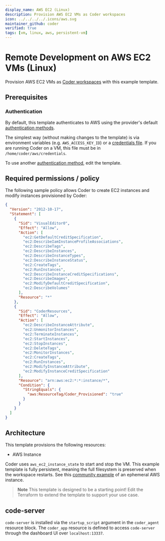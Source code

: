 ```yaml
---
display_name: AWS EC2 (Linux)
description: Provision AWS EC2 VMs as Coder workspaces
icon: ../../../../.icons/aws.svg
maintainer_github: coder
verified: true
tags: [vm, linux, aws, persistent-vm]
---
```


# Remote Development on AWS EC2 VMs (Linux)

Provision AWS EC2 VMs as [Coder workspaces](https://coder.com/docs/workspaces) with this example template.

## Prerequisites

### Authentication

By default, this template authenticates to AWS using the provider's default [authentication methods](https://registry.terraform.io/providers/hashicorp/aws/latest/docs#authentication-and-configuration).

The simplest way (without making changes to the template) is via environment variables (e.g. `AWS_ACCESS_KEY_ID`) or a [credentials file](https://docs.aws.amazon.com/cli/latest/userguide/cli-configure-files.html#cli-configure-files-format). If you are running Coder on a VM, this file must be in `/home/coder/aws/credentials`.

To use another [authentication method](https://registry.terraform.io/providers/hashicorp/aws/latest/docs#authentication), edit the template.

## Required permissions / policy

The following sample policy allows Coder to create EC2 instances and modify
instances provisioned by Coder:

```json
{
  "Version": "2012-10-17",
  "Statement": [
    {
      "Sid": "VisualEditor0",
      "Effect": "Allow",
      "Action": [
        "ec2:GetDefaultCreditSpecification",
        "ec2:DescribeIamInstanceProfileAssociations",
        "ec2:DescribeTags",
        "ec2:DescribeInstances",
        "ec2:DescribeInstanceTypes",
        "ec2:DescribeInstanceStatus",
        "ec2:CreateTags",
        "ec2:RunInstances",
        "ec2:DescribeInstanceCreditSpecifications",
        "ec2:DescribeImages",
        "ec2:ModifyDefaultCreditSpecification",
        "ec2:DescribeVolumes"
      ],
      "Resource": "*"
    },
    {
      "Sid": "CoderResources",
      "Effect": "Allow",
      "Action": [
        "ec2:DescribeInstanceAttribute",
        "ec2:UnmonitorInstances",
        "ec2:TerminateInstances",
        "ec2:StartInstances",
        "ec2:StopInstances",
        "ec2:DeleteTags",
        "ec2:MonitorInstances",
        "ec2:CreateTags",
        "ec2:RunInstances",
        "ec2:ModifyInstanceAttribute",
        "ec2:ModifyInstanceCreditSpecification"
      ],
      "Resource": "arn:aws:ec2:*:*:instance/*",
      "Condition": {
        "StringEquals": {
          "aws:ResourceTag/Coder_Provisioned": "true"
        }
      }
    }
  ]
}
```

## Architecture

This template provisions the following resources:

- AWS Instance

Coder uses `aws_ec2_instance_state` to start and stop the VM. This example template is fully persistent, meaning the full filesystem is preserved when the workspace restarts. See this [community example](https://github.com/bpmct/coder-templates/tree/main/aws-linux-ephemeral) of an ephemeral AWS instance.

> **Note**
> This template is designed to be a starting point! Edit the Terraform to extend the template to support your use case.

## code-server

`code-server` is installed via the `startup_script` argument in the `coder_agent`
resource block. The `coder_app` resource is defined to access `code-server` through
the dashboard UI over `localhost:13337`.
